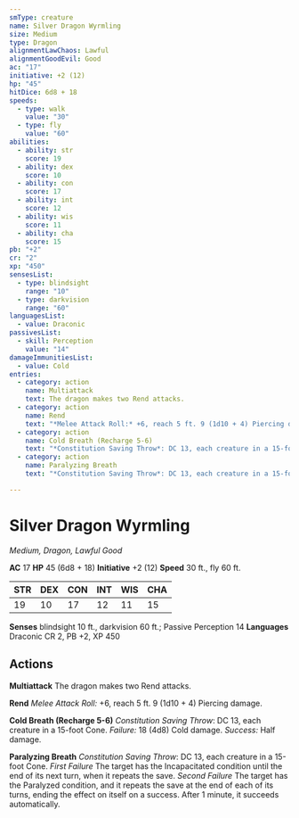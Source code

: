 ```yaml
---
smType: creature
name: Silver Dragon Wyrmling
size: Medium
type: Dragon
alignmentLawChaos: Lawful
alignmentGoodEvil: Good
ac: "17"
initiative: +2 (12)
hp: "45"
hitDice: 6d8 + 18
speeds:
  - type: walk
    value: "30"
  - type: fly
    value: "60"
abilities:
  - ability: str
    score: 19
  - ability: dex
    score: 10
  - ability: con
    score: 17
  - ability: int
    score: 12
  - ability: wis
    score: 11
  - ability: cha
    score: 15
pb: "+2"
cr: "2"
xp: "450"
sensesList:
  - type: blindsight
    range: "10"
  - type: darkvision
    range: "60"
languagesList:
  - value: Draconic
passivesList:
  - skill: Perception
    value: "14"
damageImmunitiesList:
  - value: Cold
entries:
  - category: action
    name: Multiattack
    text: The dragon makes two Rend attacks.
  - category: action
    name: Rend
    text: "*Melee Attack Roll:* +6, reach 5 ft. 9 (1d10 + 4) Piercing damage."
  - category: action
    name: Cold Breath (Recharge 5-6)
    text: "*Constitution Saving Throw*: DC 13, each creature in a 15-foot Cone. *Failure:*  18 (4d8) Cold damage. *Success:*  Half damage."
  - category: action
    name: Paralyzing Breath
    text: "*Constitution Saving Throw*: DC 13, each creature in a 15-foot Cone. *First Failure* The target has the Incapacitated condition until the end of its next turn, when it repeats the save. *Second Failure* The target has the Paralyzed condition, and it repeats the save at the end of each of its turns, ending the effect on itself on a success. After 1 minute, it succeeds automatically."

---
```


# Silver Dragon Wyrmling
*Medium, Dragon, Lawful Good*

**AC** 17
**HP** 45 (6d8 + 18)
**Initiative** +2 (12)
**Speed** 30 ft., fly 60 ft.

| STR | DEX | CON | INT | WIS | CHA |
| --- | --- | --- | --- | --- | --- |
| 19 | 10 | 17 | 12 | 11 | 15 |

**Senses** blindsight 10 ft., darkvision 60 ft.; Passive Perception 14
**Languages** Draconic
CR 2, PB +2, XP 450

## Actions

**Multiattack**
The dragon makes two Rend attacks.

**Rend**
*Melee Attack Roll:* +6, reach 5 ft. 9 (1d10 + 4) Piercing damage.

**Cold Breath (Recharge 5-6)**
*Constitution Saving Throw*: DC 13, each creature in a 15-foot Cone. *Failure:*  18 (4d8) Cold damage. *Success:*  Half damage.

**Paralyzing Breath**
*Constitution Saving Throw*: DC 13, each creature in a 15-foot Cone. *First Failure* The target has the Incapacitated condition until the end of its next turn, when it repeats the save. *Second Failure* The target has the Paralyzed condition, and it repeats the save at the end of each of its turns, ending the effect on itself on a success. After 1 minute, it succeeds automatically.
